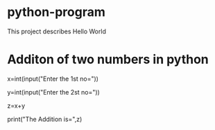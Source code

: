 # python-program
This project describes Hello World
#  Additon of two numbers in python
  x=int(input("Enter the 1st no="))
  
  y=int(input("Enter the 2st no="))
  
  z=x+y
  
  print("The Addition is=",z)

